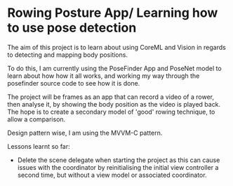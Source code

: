 #  Rowing Posture App/ Learning how to use pose detection

The aim of this project is to learn about using CoreML and Vision in regards to detecting and mapping body positions.

To do this, I am currently using the PoseFinder App and PoseNet model to learn about how how it all works, and working my way through the posefinder source code to see how it is done.

The project will be frames as an app that can record a video of a rower, then analyse it, by showing the body position as the video is played back. The hope is to create a secondary model of 'good' rowing technique, to allow a comparison.

Design pattern wise, I am using the MVVM-C pattern.

Lessons learnt so far:
* Delete the scene delegate when starting the project as this can cause issues with the coordinator by reinitialising the initial view controller a second time, but without a view model or associated coordinator.

